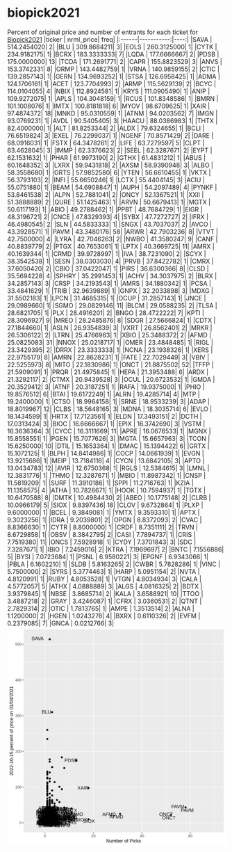 # biopick2021
Percent of original price and number of entrants for each ticket for [Biopick2021](https://twitter.com/hashtag/Biopick2021)
|ticker |  nrml_price| freq|
|:------|-----------:|----:|
|SAVA   | 514.2454020|    2|
|BLU    | 309.8684211|    3|
|EOLS   | 260.3125000|    1|
|CYTK   | 234.9182175|    1|
|BCRX   | 183.3333333|    7|
|LQDA   | 177.6666667|    2|
|PDSB   | 175.0000000|   13|
|TCDA   | 171.2691771|    2|
|CAPR   | 155.8823529|    3|
|ANVS   | 153.3742331|    8|
|ORMP   | 143.4482759|    1|
|VRNA   | 140.9859155|    2|
|CTIC   | 139.2857143|    1|
|GERN   | 134.9693252|    1|
|STSA   | 126.6958425|    1|
|ADMA   | 124.1706161|    1|
|ACET   | 123.7704993|    2|
|ARMP   | 115.5629139|    2|
|BCYC   | 114.0104055|    4|
|NBIX   | 112.8924581|    1|
|KRYS   | 111.0905490|    1|
|ANIP   | 109.9272075|    1|
|APLS   | 104.3048159|    1|
|RCUS   | 101.8348586|    1|
|BMRN   | 101.1008076|    1|
|IMTX   | 100.8181818|    6|
|MYOV   |  98.6709625|    1|
|XAIR   |  97.4874372|   18|
|MNKD   |  95.0310559|    1|
|ATNM   |  94.0203562|    7|
|IMGN   |  93.0769231|    1|
|AVDL   |  90.5405405|    3|
|HAACU  |  88.0386983|    1|
|THTX   |  82.4000000|    1|
|ALT    |  81.8253344|    2|
|ALDX   |  79.6324655|    1|
|BCLI   |  76.6519824|    3|
|EXEL   |  76.2299037|    1|
|NGENF  |  70.8571429|    2|
|DARE   |  68.0916031|    1|
|FSTX   |  64.3478261|    2|
|LIFE   |  63.7279597|    5|
|CLPT   |  63.4628045|    3|
|IMMP   |  62.3376623|    2|
|SEEL   |  62.3287671|    2|
|EYPT   |  62.1531632|    1|
|PHAR   |  61.9973190|    2|
|GTHX   |  61.4831212|    1|
|ABUS   |  60.1648352|    3|
|LXRX   |  59.9431818|    2|
|AXSM   |  58.9390948|    3|
|ALBO   |  58.3558680|    1|
|GRTS   |  57.9852580|    6|
|YTEN   |  56.6610455|    1|
|VKTX   |  56.3793103|    2|
|INFI   |  55.6650246|    1|
|LCTX   |  55.4404145|    3|
|ACIU   |  55.0751880|    1|
|BEAM   |  54.6908847|    1|
|AUPH   |  54.2097489|    4|
|PYNKF  |  53.8461538|    2|
|ALPN   |  52.7881041|    2|
|ONCY   |  52.1367521|    1|
|XXII   |  51.3888889|    2|
|QURE   |  51.1425463|    1|
|ARVN   |  50.6679413|    1|
|MGTX   |  50.6117193|    1|
|ABIO   |  49.2788462|    1|
|PPBT   |  48.7684729|    1|
|EIGR   |  48.3196721|    2|
|CNCE   |  47.8329393|    4|
|SYBX   |  47.7272727|    2|
|IFRX   |  46.4980545|    2|
|SLN    |  44.5833333|    1|
|SNGX   |  43.7037037|    2|
|AVCO   |  43.3928571|    1|
|PAVM   |  43.3480176|   58|
|ARWR   |  42.7903236|    8|
|VTVT   |  42.7500000|    4|
|LYRA   |  42.7046263|    2|
|NWBO   |  41.3580247|    9|
|CANF   |  40.8839779|    2|
|PTGX   |  40.7653061|    1|
|LPTX   |  40.3669725|   11|
|AMRX   |  40.1639344|    1|
|CRMD   |  39.9728997|    1|
|IVA    |  38.7231090|    2|
|SCYX   |  38.3542538|    1|
|SESN   |  38.0303030|    4|
|PRVB   |  37.8422782|    1|
|CMRX   |  37.6050420|    2|
|CBIO   |  37.0422047|    1|
|PIRS   |  36.6300366|    8|
|CLSD   |  35.5694228|    4|
|SPHRY  |  35.2991453|    1|
|ACHV   |  34.3037975|    2|
|BLRX   |  34.2857143|    3|
|CRSP   |  34.2193543|    1|
|AMRS   |  34.1880342|    1|
|PCSA   |  33.4841629|    1|
|TRIB   |  32.9639889|    1|
|GNPX   |  32.2033898|    3|
|MDXG   |  31.5502183|    1|
|LPCN   |  31.4685315|    1|
|OCUP   |  31.2857143|    1|
|JNCE   |  29.0989660|    1|
|SGMO   |  29.0829146|   11|
|BLCM   |  29.0588235|    2|
|TLSA   |  28.6821705|    1|
|PLX    |  28.4916201|    2|
|BNGO   |  28.4722222|    7|
|KPTI   |  28.3096927|    9|
|MREO   |  28.2485876|    8|
|SDGR   |  27.5666824|    1|
|CDTX   |  27.1844660|    1|
|ASLN   |  26.9354839|    3|
|VXRT   |  26.8562401|    2|
|MRKR   |  26.5306122|    2|
|LTRN   |  25.4766963|    1|
|XBIO   |  25.3488372|    2|
|AFMD   |  25.0825083|   31|
|NNOX   |  25.0218717|    1|
|OMER   |  23.4848485|    1|
|RIGL   |  23.3429395|    2|
|DRRX   |  23.3333333|    1|
|NCNA   |  23.1938326|    1|
|XERS   |  22.9755179|    8|
|AMRN   |  22.8628231|    1|
|FATE   |  22.7029449|    3|
|VBIV   |  22.5255973|    8|
|MITO   |  22.1830986|    1|
|ONCT   |  21.8875502|   52|
|TFFP   |  21.5909091|    1|
|PRQR   |  21.4975845|    1|
|HEPA   |  21.3953488|    6|
|ARDX   |  21.3292117|    2|
|CTMX   |  20.9439528|    3|
|OCUL   |  20.6723532|    1|
|GMDA   |  20.3529412|    3|
|ATNF   |  20.3187251|    1|
|RAFA   |  19.9375000|    1|
|PHIO   |  19.8576512|    6|
|BTAI   |  19.6172249|    1|
|ALRN   |  19.4285714|    4|
|MTP    |  19.2400000|    1|
|CTSO   |  18.9964158|    1|
|SRNE   |  18.9533239|    3|
|ADAP   |  18.8019967|   12|
|CLBS   |  18.5648165|    3|
|MDNA   |  18.3035714|    6|
|EVLO   |  18.1434599|    1|
|HRTX   |  17.7123561|    1|
|ELDN   |  17.3493151|    2|
|DCTH   |  17.0313424|    3|
|BIOC   |  16.6666667|    1|
|EPIX   |  16.3742690|    3|
|VSTM   |  16.3636364|    3|
|CYCC   |  16.3111669|   11|
|APRE   |  16.0676533|    1|
|MGNX   |  15.8558551|    1|
|PGEN   |  15.7077626|    3|
|MGTA   |  15.6657963|    3|
|TCON   |  15.6250000|   10|
|DTIL   |  15.1653364|    1|
|DMAC   |  15.1394422|    6|
|GRTX   |  15.1072125|    1|
|BLPH   |  14.8414986|    1|
|COCP   |  14.0661939|    1|
|EVGN   |  13.9215686|    1|
|MEIP   |  13.7184116|    4|
|CYCN   |  13.6842105|    3|
|APTO   |  13.0434783|   12|
|AVIR   |  12.6750368|    1|
|RGLS   |  12.5384615|    3|
|LMNL   |  12.3831776|    1|
|THMO   |  12.3287671|    1|
|MBIO   |  11.8987342|    1|
|CNSP   |  11.5819209|    1|
|SURF   |  11.3910186|    1|
|SPPI   |  11.2716763|    1|
|KZIA   |  11.1358575|    4|
|ATHA   |  10.7826671|    1|
|HOOK   |  10.7594937|    1|
|TGTX   |  10.6470588|    8|
|DMTK   |  10.4984430|    2|
|ABEO   |  10.1775148|    2|
|CLRB   |  10.0966179|    5|
|SIOX   |   9.8397436|   18|
|CLOV   |   9.6732864|    1|
|PLXP   |   9.6000000|    1|
|BCEL   |   9.3849081|    1|
|YMTX   |   9.3593310|    1|
|APTX   |   9.3023256|    1|
|IDRA   |   9.2039801|    2|
|OPGN   |   8.8372093|    2|
|CVAC   |   8.8366630|    1|
|CYTR   |   8.8000000|    1|
|CRDF   |   8.7351111|    2|
|TRVN   |   8.6729858|    1|
|OBSV   |   8.3842795|    2|
|CASI   |   7.7894737|    1|
|CRIS   |   7.7519380|   11|
|ONCS   |   7.5928918|    1|
|CYDY   |   7.3701843|    3|
|SDC    |   7.3287671|    1|
|IBIO   |   7.2459016|    2|
|KTRA   |   7.1969697|    2|
|BNTC   |   7.1556886|    5|
|BYSI   |   7.0723684|    1|
|PSNL   |   6.9580221|    3|
|EPGNF  |   6.9343066|    1|
|PBLA   |   6.1602210|    1|
|SLDB   |   5.8163265|    2|
|CWBR   |   5.7828286|    1|
|VINC   |   5.7500000|    2|
|SYRS   |   5.3774463|    1|
|HARP   |   5.0951154|    2|
|NVTA   |   4.8120991|    1|
|RUBY   |   4.8053528|    1|
|VTGN   |   4.8034934|    3|
|CALA   |   4.5772057|    5|
|ATHX   |   4.0888889|    3|
|ALGS   |   4.0816325|    2|
|BDTX   |   3.9379845|    1|
|NBSE   |   3.8685714|    2|
|KALA   |   3.6588921|   10|
|TTOO   |   3.4887218|    2|
|GRAY   |   3.4246087|    1|
|CFRX   |   3.0360531|    2|
|QTNT   |   2.7829314|    2|
|OTIC   |   1.7813765|    1|
|AMPE   |   1.3513514|    2|
|ALNA   |   1.1200000|    2|
|HGEN   |   1.0243278|    4|
|BXRX   |   0.6110326|    2|
|EVFM   |   0.2379085|    7|
|GNCA   |   0.0212766|    3|
![retvspicks](biopicks.png?raw=true)
